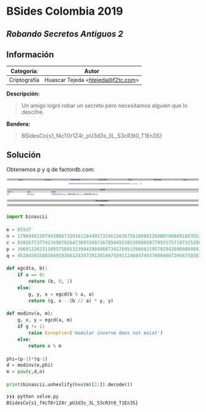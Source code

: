 # __BSides Colombia 2019__

## _Robando Secretos Antiguos 2_

## Información

**Categoría:** | **Autor**
--- | ---
Criptografía | Huascar Tejeda <<htejeda@f2tc.com>>

**Descripción:**

> Un amigo logró robar un secreto pero necesitamos alguien que lo descifre.

**Bandera:**

> BSidesCo{s1_f4cT0r1Z4r_pU3d3s_3L_S3cR3t0_T1En3S}

## Solución

Obtenemos p y q de factordb.com:

![](/images/BSidesCo2019/Criptografia/RobandoSecretosAntiguos2/01.png)

```python
import binascii

e = 65537
n = 17969491597941066732916128449573246156367561808012600070888918835531726460341490933493372247868650755230855864199929221814436684722874052065257937495694348389263171152522525654410980819170611742509702440718010364831638288518852689
c = 8382677377417690792647309334972678504553852050050779935757197325208228189153474044257884138855505295719871116383347211553669166112453955032323909483846529790382855788519196995584434049684834034557152752461623881787006129923216774
p = 3968132623150957588532394439049887341769533966621957829426966084093049516953598120833228447171744337427374763106901
q = 4528450358010492026612439739120166758911246047493700040073956759261590397250033699357694507193523000343088601688589

def egcd(a, b):
    if a == 0:
        return (b, 0, 1)
    else:
        g, y, x = egcd(b % a, a)
        return (g, x - (b // a) * y, y)

def modinv(a, m):
    g, x, y = egcd(a, m)
    if g != 1:
        raise Exception('modular inverse does not exist')
    else:
        return x % m

phi=(p-1)*(q-1)
d = modinv(e,phi)
m = pow(c,d,n)

print(binascii.unhexlify(hex(m)[2:]).decode())
```

```bash
❯❯❯ python solve.py
BSidesCo{s1_f4cT0r1Z4r_pU3d3s_3L_S3cR3t0_T1En3S}
```
